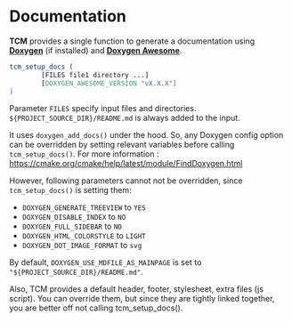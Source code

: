 # Documentation

__TCM__ provides a single function to generate a documentation using __[Doxygen](https://www.doxygen.nl/)__ (if installed) and __[Doxygen Awesome](https://github.com/jothepro/doxygen-awesome-css)__.

```cmake
tcm_setup_docs (
        [FILES file1 directory ...]
        [DOXYGEN_AWESOME_VERSION "vX.X.X"]
)
```
Parameter `FILES` specify input files and directories. `${PROJECT_SOURCE_DIR}/README.md` is always added to the input.

It uses `doxygen_add_docs()` under the hood.
So, any Doxygen config option can be overridden by setting relevant variables before calling `tcm_setup_docs()`.
For more information : https://cmake.org/cmake/help/latest/module/FindDoxygen.html

However, following parameters cannot not be overridden, since `tcm_setup_docs()` is setting them:
* `DOXYGEN_GENERATE_TREEVIEW` to `YES`
* `DOXYGEN_DISABLE_INDEX` to `NO`
* `DOXYGEN_FULL_SIDEBAR` to `NO`
* `DOXYGEN_HTML_COLORSTYLE`	to `LIGHT`
* `DOXYGEN_DOT_IMAGE_FORMAT` to `svg`

By default, `DOXYGEN_USE_MDFILE_AS_MAINPAGE` is set to `"${PROJECT_SOURCE_DIR}/README.md"`.

Also, TCM provides a default header, footer, stylesheet, extra files (js script).
You can override them, but since they are tightly linked together, you are better off not calling tcm_setup_docs().

